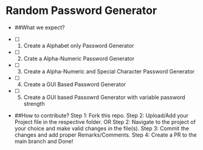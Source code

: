 # Random Password Generator

- ##What we expect?
- [ ] 1) Create a Alphabet only Password Generator
- [ ] 2) Crate a Alpha-Numeric Password Generator
- [ ] 3) Create a Alpha-Numeric and Special Character Password Generator
- [ ] 4) Create a GUI Based Password Generator
- [ ] 5) Create a GUI based Passowrd Generator with variable password strength

- ##How to contribute?
Step 1: Fork this repo.
Step 2: Upload/Add your Project file in the respective folder.
                                  OR
Step 2: Navigate to the project of your choice and make valid changes in the file(s).
Step 3: Commit the changes and add proper Remarks/Comments.
Step 4: Create a PR to the main branch and Done!
